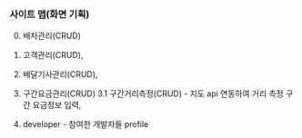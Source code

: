### 사이트 맵(화면 기획)

0. 배차관리(CRUD)
1. 고객관리(CRUD), 
2. 배달기사관리(CRUD), 
3. 구간요금관리(CRUD)
  3.1 구간거리측정(CRUD) - 지도 api 연동하여 거리 측정 구간 요금정보 입력, 

4. developer - 참여한 개발자들 profile 